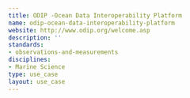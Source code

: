 ```yaml
---
title: ODIP -Ocean Data Interoperability Platform
name: odip-ocean-data-interoperability-platform
website: http://www.odip.org/welcome.asp
description: ''
standards:
- observations-and-measurements
disciplines:
- Marine Science
type: use_case
layout: use_case
---
```


